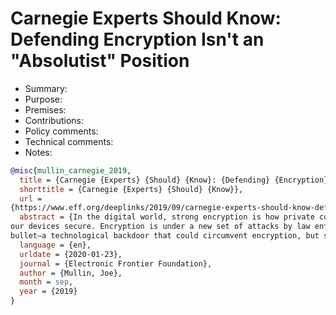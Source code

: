 # Carnegie Experts Should Know: Defending Encryption Isn't an "Absolutist" Position

- Summary:
- Purpose:
- Premises:
- Contributions:
- Policy comments:
- Technical comments:
- Notes:

```bib
@misc{mullin_carnegie_2019,
  title = {Carnegie {Experts} {Should} {Know}: {Defending} {Encryption} {Isn}'t an "{Absolutist}" {Position}},
  shorttitle = {Carnegie {Experts} {Should} {Know}},
  url =
{https://www.eff.org/deeplinks/2019/09/carnegie-experts-should-know-defending-encryption-isnt-absolutist-position},
  abstract = {In the digital world, strong encryption is how private conversations stay private. It’s also what keeps
our devices secure. Encryption is under a new set of attacks by law enforcement, who continue to seek a magic
bullet—a technological backdoor that could circumvent encryption, but somehow not...},
  language = {en},
  urldate = {2020-01-23},
  journal = {Electronic Frontier Foundation},
  author = {Mullin, Joe},
  month = sep,
  year = {2019}
}
```
